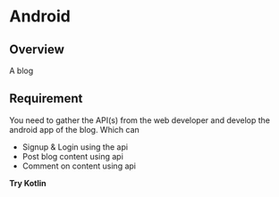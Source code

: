 # Android

## Overview
A blog

## Requirement
You need to gather the API(s) from the web developer and develop the android app of the blog. Which can

* Signup & Login using the api
* Post blog content using api
* Comment on content using api

**Try Kotlin**
